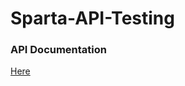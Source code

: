 # Sparta-API-Testing

### API Documentation 
[Here](https://spartaacademyapi20240530152521.azurewebsites.net/swagger/index.html)
